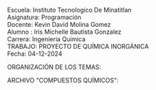 Escuela: Instituto Tecnologico De Minatitlan
<br>
Asignatura: Programación
<br>
Docente: Kevin David Molina Gomez
<br>
Alumno : Iris Michelle Bautista Gonzalez
<br>
Carrera: Ingenieria Quimica
<br>
TRABAJO: PROYECTO DE QUÍMICA INORGÁNICA 
<br>
Fecha: 04-12-2024

ORGANIZACIÓN DE LOS TEMAS:

ARCHIVO "COMPUESTOS QUÍMICOS": 
